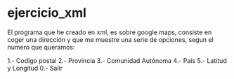# ejercicio_xml

El programa que he creado en xml, es sobre google maps, consiste en coger una dirección y que me muestre una serie de opciones, segun el numero que queramos: 

1.- Codigo postal
2.- Provincia
3.- Comunidad Autónoma
4.- País
5.- Latitud y Longitud
0.- Salir


